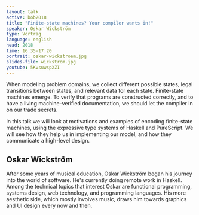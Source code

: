 ```yaml
---
layout: talk
active: bob2018
title: "Finite-state machines? Your compiler wants in!"
speaker: Oskar Wickström
type: Vortrag
language: english
head: 2018
time: 16:35-17:20
portrait: oskar-wickstroem.jpg
slides-file: wickstrom.jpg
youtube: 5KvsuwspXZI
---
```


When modeling problem domains, we collect different possible states,
legal transitions between states, and relevant data for each
state. Finite-state machines emerge. To verify that programs are
constructed correctly, and to have a living machine-verified
documentation, we should let the compiler in on our trade secrets.

In this talk we will look at motivations and examples of encoding
finite-state machines, using the expressive type systems of Haskell
and PureScript. We will see how they help us in implementing our
model, and how they communicate a high-level design.

## Oskar Wickström

After some years of musical education, Oskar Wickström began his
journey into the world of software. He's currently doing remote work
in Haskell. Among the technical topics that interest Oskar are
functional programming, systems design, web technology, and
programming languages. His more aesthetic side, which mostly involves
music, draws him towards graphics and UI design every now and then.
